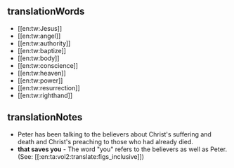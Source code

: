 ## translationWords

* [[en:tw:Jesus]]
* [[en:tw:angel]]
* [[en:tw:authority]]
* [[en:tw:baptize]]
* [[en:tw:body]]
* [[en:tw:conscience]]
* [[en:tw:heaven]]
* [[en:tw:power]]
* [[en:tw:resurrection]]
* [[en:tw:righthand]]

## translationNotes

* Peter has been talking to the believers about Christ's suffering and death and Christ's preaching to those who had already died.
* **that saves you** - The word "you" refers to the believers as well as Peter. (See: [[:en:ta:vol2:translate:figs_inclusive]])
